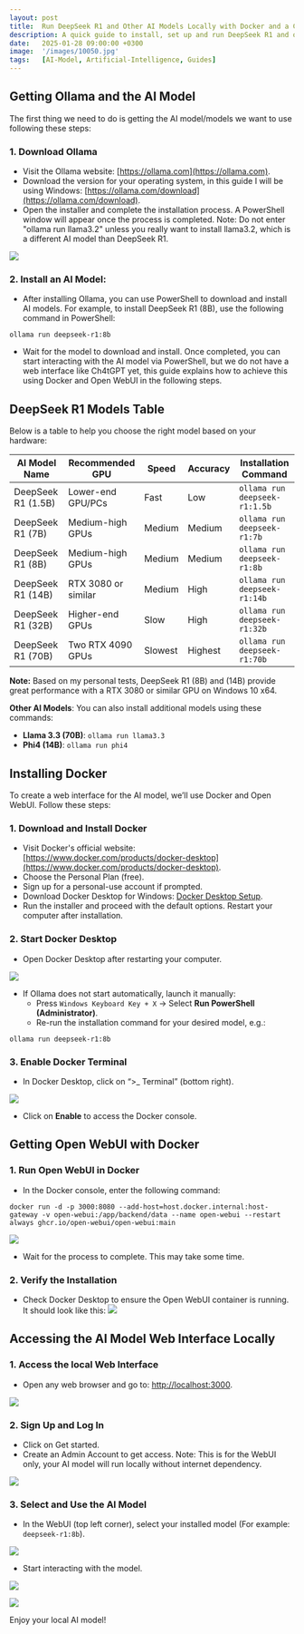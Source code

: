 ```yaml
---
layout: post
title:  Run DeepSeek R1 and Other AI Models Locally with Docker and a Ch4tGPT-alike Web Interface (Open WebUI)
description: A quick guide to install, set up and run DeepSeek R1 and other AI models locally with Docker and a Ch4tGPT-like web interface (Open WebUI)
date:   2025-01-28 09:00:00 +0300
image:  '/images/10050.jpg'
tags:   [AI-Model, Artificial-Intelligence, Guides]
---
```


## Getting Ollama and the AI Model
The first thing we need to do is getting the AI model/models we want to use following these steps:

### 1. Download Ollama
- Visit the Ollama website: [https://ollama.com](https://ollama.com).
- Download the version for your operating system, in this guide I will be using Windows: [https://ollama.com/download](https://ollama.com/download).
- Open the installer and complete the installation process. A PowerShell window will appear once the process is completed. Note: Do not enter "ollama run llama3.2" unless you really want to install llama3.2, which is a different AI model than DeepSeek R1.

![](/images/ollama_1.png)

### 2. Install an AI Model:
- After installing Ollama, you can use PowerShell to download and install AI models. For example, to install DeepSeek R1 (8B), use the following command in PowerShell:

```shell
ollama run deepseek-r1:8b
```

- Wait for the model to download and install. Once completed, you can start interacting with the AI model via PowerShell, but we do not have a web interface like Ch4tGPT yet, this guide explains how to achieve this using Docker and Open WebUI in the following steps.

##  DeepSeek R1 Models Table
Below is a table to help you choose the right model based on your hardware:

| AI Model Name      | Recommended GPU     | Speed   | Accuracy | Installation Command          |
| ------------------ | ------------------- | ------- | -------- | ----------------------------- |
| DeepSeek R1 (1.5B) | Lower-end GPU/PCs   | Fast    | Low      | `ollama run deepseek-r1:1.5b` |
| DeepSeek R1 (7B)   | Medium-high GPUs    | Medium  | Medium   | `ollama run deepseek-r1:7b`   |
| DeepSeek R1 (8B)   | Medium-high GPUs    | Medium  | Medium   | `ollama run deepseek-r1:8b`   |
| DeepSeek R1 (14B)  | RTX 3080 or similar | Medium  | High     | `ollama run deepseek-r1:14b`  |
| DeepSeek R1 (32B)  | Higher-end GPUs     | Slow    | High     | `ollama run deepseek-r1:32b`  |
| DeepSeek R1 (70B)  | Two RTX 4090 GPUs   | Slowest | Highest  | `ollama run deepseek-r1:70b`  |

**Note:** Based on my personal tests, DeepSeek R1 (8B) and (14B) provide great performance with a RTX 3080 or similar GPU on Windows 10 x64.

**Other AI Models**: You can also install additional models using these commands:
- **Llama 3.3 (70B)**: `ollama run llama3.3`
- **Phi4 (14B)**: `ollama run phi4`

## Installing Docker
To create a web interface for the AI model, we’ll use Docker and Open WebUI. Follow these steps:
### 1. Download and Install Docker
- Visit Docker's official website: [https://www.docker.com/products/docker-desktop](https://www.docker.com/products/docker-desktop).
- Choose the Personal Plan (free).
- Sign up for a personal-use account if prompted.
- Download Docker Desktop for Windows: [Docker Desktop Setup](https://docs.docker.com/desktop/setup/install/windows-install/).
- Run the installer and proceed with the default options. Restart your computer after installation.

### 2. Start Docker Desktop
- Open Docker Desktop after restarting your computer.

![](/images/docker1.png)

- If Ollama does not start automatically, launch it manually:
    - Press `Windows Keyboard Key + X` → Select **Run PowerShell (Administrator)**.
    - Re-run the installation command for your desired model, e.g.:
```shell
ollama run deepseek-r1:8b
```

### 3. Enable Docker Terminal
- In Docker Desktop, click on “>_ Terminal” (bottom right).

![](/images/docker_terminal_1.png)

- Click on **Enable** to access the Docker console.

## Getting Open WebUI with Docker
### 1. Run Open WebUI in Docker
- In the Docker console, enter the following command:
```shell
docker run -d -p 3000:8080 --add-host=host.docker.internal:host-gateway -v open-webui:/app/backend/data --name open-webui --restart always ghcr.io/open-webui/open-webui:main
```
![](/images/docker2.png)

- Wait for the process to complete. This may take some time.
### 2. Verify the Installation
- Check Docker Desktop to ensure the Open WebUI container is running. It should look like this:
![](/images/docker3.png)

## Accessing the AI Model Web Interface Locally
### 1. Access the local Web Interface
- Open any web browser and go to: [http://localhost:3000](http://localhost:3000).

![](/images/ui_1.png)


### 2. Sign Up and Log In
- Click on Get started.
- Create an Admin Account to get access. Note: This is for the WebUI only, your AI model will run locally without internet dependency.

![](/images/ui_2.png)

### 3. Select and Use the AI Model
- In the WebUI (top left corner), select your installed model (For example: `deepseek-r1:8b`).

![](/images/ai_model_1_1.png)

- Start interacting with the model.

![](/images/ds_11.png)

![](/images/ds_12.png)

Enjoy your local AI model!


